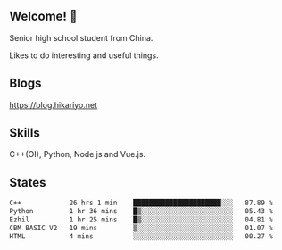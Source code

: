 ## Welcome! 👋

Senior high school student from China.

Likes to do interesting and useful things.

## Blogs

https://blog.hikariyo.net

## Skills

C++(OI), Python, Node.js and Vue.js.

## States

<!--START_SECTION:waka-->

```txt
C++            26 hrs 1 min    ██████████████████████░░░   87.89 %
Python         1 hr 36 mins    █▒░░░░░░░░░░░░░░░░░░░░░░░   05.43 %
Ezhil          1 hr 25 mins    █▒░░░░░░░░░░░░░░░░░░░░░░░   04.81 %
CBM BASIC V2   19 mins         ▒░░░░░░░░░░░░░░░░░░░░░░░░   01.07 %
HTML           4 mins          ░░░░░░░░░░░░░░░░░░░░░░░░░   00.27 %
```

<!--END_SECTION:waka-->

